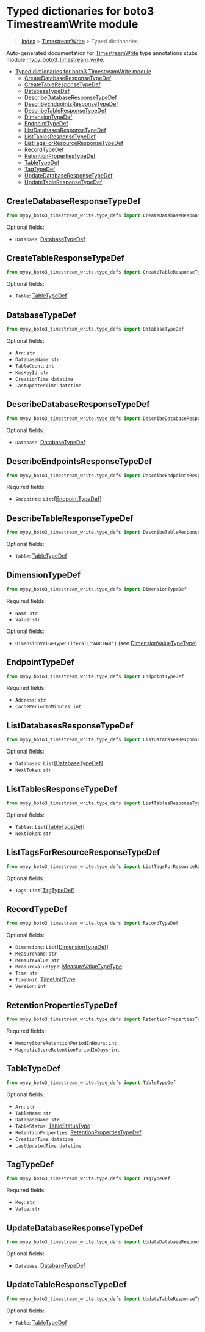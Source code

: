 # Typed dictionaries for boto3 TimestreamWrite module

> [Index](..) > [TimestreamWrite](.) > Typed dictionaries

Auto-generated documentation for
[TimestreamWrite](https://boto3.amazonaws.com/v1/documentation/api/1.17.73/reference/services/timestream-write.html#TimestreamWrite)
type annotations stubs module
[mypy_boto3_timestream_write](https://pypi.org/project/mypy-boto3-timestream-write/).

- [Typed dictionaries for boto3 TimestreamWrite module](#typed-dictionaries-for-boto3-timestreamwrite-module)
  - [CreateDatabaseResponseTypeDef](#createdatabaseresponsetypedef)
  - [CreateTableResponseTypeDef](#createtableresponsetypedef)
  - [DatabaseTypeDef](#databasetypedef)
  - [DescribeDatabaseResponseTypeDef](#describedatabaseresponsetypedef)
  - [DescribeEndpointsResponseTypeDef](#describeendpointsresponsetypedef)
  - [DescribeTableResponseTypeDef](#describetableresponsetypedef)
  - [DimensionTypeDef](#dimensiontypedef)
  - [EndpointTypeDef](#endpointtypedef)
  - [ListDatabasesResponseTypeDef](#listdatabasesresponsetypedef)
  - [ListTablesResponseTypeDef](#listtablesresponsetypedef)
  - [ListTagsForResourceResponseTypeDef](#listtagsforresourceresponsetypedef)
  - [RecordTypeDef](#recordtypedef)
  - [RetentionPropertiesTypeDef](#retentionpropertiestypedef)
  - [TableTypeDef](#tabletypedef)
  - [TagTypeDef](#tagtypedef)
  - [UpdateDatabaseResponseTypeDef](#updatedatabaseresponsetypedef)
  - [UpdateTableResponseTypeDef](#updatetableresponsetypedef)

## CreateDatabaseResponseTypeDef

```python
from mypy_boto3_timestream_write.type_defs import CreateDatabaseResponseTypeDef
```

Optional fields:

- `Database`: [DatabaseTypeDef](./type_defs.md#databasetypedef)

## CreateTableResponseTypeDef

```python
from mypy_boto3_timestream_write.type_defs import CreateTableResponseTypeDef
```

Optional fields:

- `Table`: [TableTypeDef](./type_defs.md#tabletypedef)

## DatabaseTypeDef

```python
from mypy_boto3_timestream_write.type_defs import DatabaseTypeDef
```

Optional fields:

- `Arn`: `str`
- `DatabaseName`: `str`
- `TableCount`: `int`
- `KmsKeyId`: `str`
- `CreationTime`: `datetime`
- `LastUpdatedTime`: `datetime`

## DescribeDatabaseResponseTypeDef

```python
from mypy_boto3_timestream_write.type_defs import DescribeDatabaseResponseTypeDef
```

Optional fields:

- `Database`: [DatabaseTypeDef](./type_defs.md#databasetypedef)

## DescribeEndpointsResponseTypeDef

```python
from mypy_boto3_timestream_write.type_defs import DescribeEndpointsResponseTypeDef
```

Required fields:

- `Endpoints`: `List`\[[EndpointTypeDef](./type_defs.md#endpointtypedef)\]

## DescribeTableResponseTypeDef

```python
from mypy_boto3_timestream_write.type_defs import DescribeTableResponseTypeDef
```

Optional fields:

- `Table`: [TableTypeDef](./type_defs.md#tabletypedef)

## DimensionTypeDef

```python
from mypy_boto3_timestream_write.type_defs import DimensionTypeDef
```

Required fields:

- `Name`: `str`
- `Value`: `str`

Optional fields:

- `DimensionValueType`: `Literal['VARCHAR']` (see
  [DimensionValueTypeType](./literals.md#dimensionvaluetypetype))

## EndpointTypeDef

```python
from mypy_boto3_timestream_write.type_defs import EndpointTypeDef
```

Required fields:

- `Address`: `str`
- `CachePeriodInMinutes`: `int`

## ListDatabasesResponseTypeDef

```python
from mypy_boto3_timestream_write.type_defs import ListDatabasesResponseTypeDef
```

Optional fields:

- `Databases`: `List`\[[DatabaseTypeDef](./type_defs.md#databasetypedef)\]
- `NextToken`: `str`

## ListTablesResponseTypeDef

```python
from mypy_boto3_timestream_write.type_defs import ListTablesResponseTypeDef
```

Optional fields:

- `Tables`: `List`\[[TableTypeDef](./type_defs.md#tabletypedef)\]
- `NextToken`: `str`

## ListTagsForResourceResponseTypeDef

```python
from mypy_boto3_timestream_write.type_defs import ListTagsForResourceResponseTypeDef
```

Optional fields:

- `Tags`: `List`\[[TagTypeDef](./type_defs.md#tagtypedef)\]

## RecordTypeDef

```python
from mypy_boto3_timestream_write.type_defs import RecordTypeDef
```

Optional fields:

- `Dimensions`: `List`\[[DimensionTypeDef](./type_defs.md#dimensiontypedef)\]
- `MeasureName`: `str`
- `MeasureValue`: `str`
- `MeasureValueType`:
  [MeasureValueTypeType](./literals.md#measurevaluetypetype)
- `Time`: `str`
- `TimeUnit`: [TimeUnitType](./literals.md#timeunittype)
- `Version`: `int`

## RetentionPropertiesTypeDef

```python
from mypy_boto3_timestream_write.type_defs import RetentionPropertiesTypeDef
```

Required fields:

- `MemoryStoreRetentionPeriodInHours`: `int`
- `MagneticStoreRetentionPeriodInDays`: `int`

## TableTypeDef

```python
from mypy_boto3_timestream_write.type_defs import TableTypeDef
```

Optional fields:

- `Arn`: `str`
- `TableName`: `str`
- `DatabaseName`: `str`
- `TableStatus`: [TableStatusType](./literals.md#tablestatustype)
- `RetentionProperties`:
  [RetentionPropertiesTypeDef](./type_defs.md#retentionpropertiestypedef)
- `CreationTime`: `datetime`
- `LastUpdatedTime`: `datetime`

## TagTypeDef

```python
from mypy_boto3_timestream_write.type_defs import TagTypeDef
```

Required fields:

- `Key`: `str`
- `Value`: `str`

## UpdateDatabaseResponseTypeDef

```python
from mypy_boto3_timestream_write.type_defs import UpdateDatabaseResponseTypeDef
```

Optional fields:

- `Database`: [DatabaseTypeDef](./type_defs.md#databasetypedef)

## UpdateTableResponseTypeDef

```python
from mypy_boto3_timestream_write.type_defs import UpdateTableResponseTypeDef
```

Optional fields:

- `Table`: [TableTypeDef](./type_defs.md#tabletypedef)
